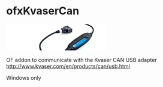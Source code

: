 ofxKvaserCan
============
![img](/ofxaddons_thumbnail.png)

OF addon to communicate with the Kvaser CAN USB adapter http://www.kvaser.com/en/products/can/usb.html

Windows only
